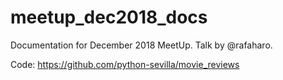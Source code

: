 # meetup_dec2018_docs

Documentation for December 2018 MeetUp. Talk by @rafaharo.

Code: https://github.com/python-sevilla/movie_reviews
